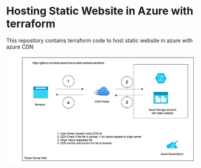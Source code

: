 # Hosting Static Website in Azure with terraform
This repository contains terraform code to host static website in azure with azure CDN

![Hosting Static Website in Azure with Terraform](files/azure_static_website.jpg)